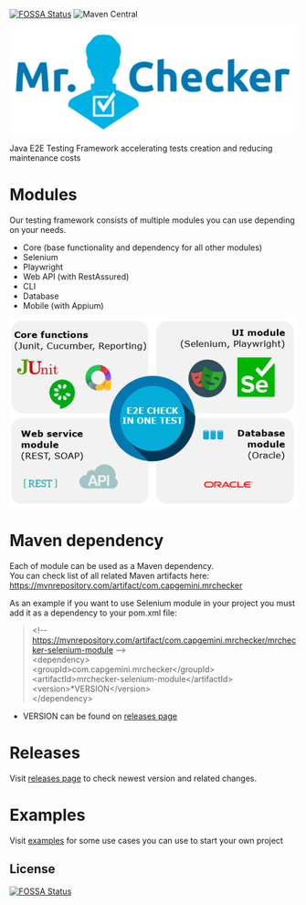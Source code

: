 [![FOSSA Status](https://app.fossa.io/api/projects/git%2Bgithub.com%2Fdevonfw%2Fdevonfw-testing.svg?type=shield)](https://app.fossa.io/projects/git%2Bgithub.com%2Fdevonfw%2Fdevonfw-testing?ref=badge_shield)
![Maven Central](https://img.shields.io/maven-central/v/com.capgemini.mrchecker/mrchecker-core-module)

![MrChecker.png](resources%2Fimg%2FMrChecker.png)

Java E2E Testing Framework accelerating tests creation and reducing maintenance costs

# Modules #

Our testing framework consists of multiple modules you can use depending on your needs. 
* Core (base functionality and dependency for all other modules)
* Selenium
* Playwright
* Web API (with RestAssured)
* CLI
* Database
* Mobile (with Appium)


![Modules.PNG](resources%2Fimg%2FModules.PNG)

# Maven dependency #

Each of module can be used as a Maven dependency. \
You can check list of all related Maven artifacts here:
https://mvnrepository.com/artifact/com.capgemini.mrchecker

As an example if you want to use Selenium module in your project you must add it as a dependency to your pom.xml file:

> &lt;!-- https://mvnrepository.com/artifact/com.capgemini.mrchecker/mrchecker-selenium-module --&gt; \
 &lt;dependency&gt; \
    &lt;groupId&gt;com.capgemini.mrchecker&lt;/groupId&gt; \
    &lt;artifactId&gt;mrchecker-selenium-module&lt;/artifactId&gt; \
    &lt;version&gt;*VERSION&lt;/version&gt; \
 &lt;/dependency&gt;

* VERSION can be found on [releases page](https://github.com/devonfw-forge/mrchecker-source/releases)

# Releases #

Visit [releases page](https://github.com/devonfw-forge/mrchecker-source/releases) to check newest version and related changes.

# Examples #

Visit [examples](https://github.com/devonfw/mrchecker) for some use cases you can use to start your own project

## License
[![FOSSA Status](https://app.fossa.io/api/projects/git%2Bgithub.com%2Fdevonfw%2Fdevonfw-testing.svg?type=large)](https://app.fossa.io/projects/git%2Bgithub.com%2Fdevonfw%2Fdevonfw-testing?ref=badge_large)